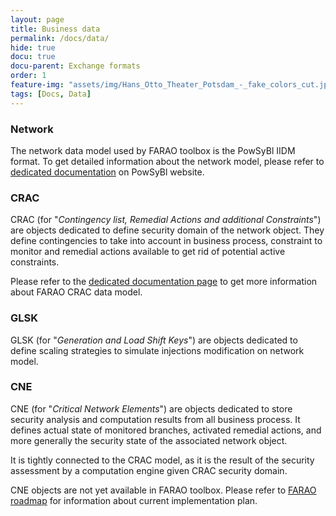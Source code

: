 ```yaml
---
layout: page
title: Business data
permalink: /docs/data/
hide: true
docu: true
docu-parent: Exchange formats
order: 1
feature-img: "assets/img/Hans_Otto_Theater_Potsdam_-_fake_colors_cut.jpg"
tags: [Docs, Data]
---
```



### Network

The network data model used by FARAO toolbox is the PowSyBl IIDM format.
To get detailed information about the network model, please refer to [dedicated documentation](https://powsybl.github.io/docs/iidm/model)
on PowSyBl website.

### CRAC

CRAC (for "*Contingency list, Remedial Actions and additional Constraints*") are objects dedicated to define security
domain of the network object. They define contingencies to take into account in business
process, constraint to monitor and remedial actions available to get rid of potential
active constraints.

Please refer to the [dedicated documentation page](/docs/data/crac) to get more information about FARAO CRAC data model.

### GLSK

GLSK (for "*Generation and Load Shift Keys*") are objects dedicated to define scaling strategies
to simulate injections modification on network model.

### CNE

CNE (for "*Critical Network Elements*") are objects dedicated to store security analysis
and computation results from all business process. It defines actual state of monitored branches,
activated remedial actions, and more generally the security state of the associated network object.

It is tightly connected to the CRAC model, as it is the result of the security assessment
by a computation engine given CRAC security domain.  

CNE objects are not yet available in FARAO toolbox. Please refer to [FARAO roadmap](/roadmap) for information
about current implementation plan.
